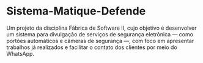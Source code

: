# Sistema-Matique-Defende
Um projeto da disciplina Fábrica de Software II, cujo objetivo é desenvolver um sistema para divulgação de serviços de segurança eletrônica — como portões automáticos e câmeras de segurança —, com foco em apresentar trabalhos já realizados e facilitar o contato dos clientes por meio do WhatsApp.
